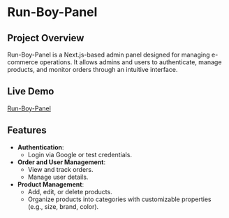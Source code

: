 # Run-Boy-Panel

## Project Overview
Run-Boy-Panel is a Next.js-based admin panel designed for managing e-commerce operations. It allows admins and users to authenticate, manage products, and monitor orders through an intuitive interface.

## Live Demo
[Run-Boy-Panel](https://run-boy-panel.vercel.app)

## Features
- **Authentication**:
  - Login via Google or test credentials.
- **Order and User Management**:
  - View and track orders.
  - Manage user details.
- **Product Management**:
  - Add, edit, or delete products.
  - Organize products into categories with customizable properties (e.g., size, brand, color).

